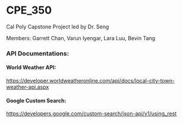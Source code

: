 # CPE_350
Cal Poly Capstone Project led by Dr. Seng

Members:
Garrett Chan,
Varun Iyengar,
Lara Luu,
Bevin Tang

### API Documentations:
#### World Weather API:
https://developer.worldweatheronline.com/api/docs/local-city-town-weather-api.aspx
#### Google Custom Search:
https://developers.google.com/custom-search/json-api/v1/using_rest
